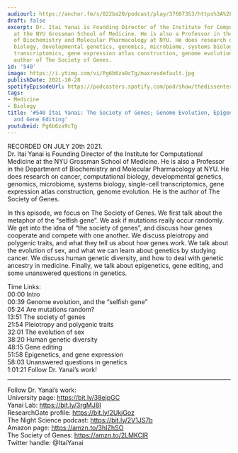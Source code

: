 ```yaml
---
audiourl: https://anchor.fm/s/822ba20/podcast/play/37607353/https%3A%2F%2Fd3ctxlq1ktw2nl.cloudfront.net%2Fstaging%2F2021-6-21%2F59c49fc5-db42-26fa-a4e5-1ccd57761a9b.m4a
draft: false
excerpt: Dr. Itai Yanai is Founding Director of the Institute for Computational Medicine
  at the NYU Grossman School of Medicine. He is also a Professor in the Department
  of Biochemistry and Molecular Pharmacology at NYU. He does research on cancer, computational
  biology, developmental genetics, genomics, microbiome, systems biology, single-cell
  transcriptomics, gene expression atlas construction, genome evolution. He is the
  author of The Society of Genes.
id: '540'
image: https://i.ytimg.com/vi/Pg6b6za9cTg/maxresdefault.jpg
publishDate: 2021-10-28
spotifyEpisodeUrl: https://podcasters.spotify.com/pod/show/thedissenter/episodes/540-Itai-Yanai-The-Society-of-Genes-Genome-Evolution--Epigenetics--Health--and-Gene-Editing-e14q6fp
tags:
- Medicine
- Biology
title: '#540 Itai Yanai: The Society of Genes; Genome Evolution, Epigenetics, Health,
  and Gene Editing'
youtubeid: Pg6b6za9cTg
---
```

<div class="timelinks">

RECORDED ON JULY 20th 2021.  
Dr. Itai Yanai is Founding Director of the Institute for Computational Medicine at the NYU Grossman School of Medicine. He is also a Professor in the Department of Biochemistry and Molecular Pharmacology at NYU. He does research on cancer, computational biology, developmental genetics, genomics, microbiome, systems biology, single-cell transcriptomics, gene expression atlas construction, genome evolution. He is the author of The Society of Genes.

In this episode, we focus on The Society of Genes. We first talk about the metaphor of the “selfish gene”. We ask if mutations really occur randomly. We get into the idea of “the society of genes”, and discuss how genes cooperate and compete with one another. We discuss pleiotropy and polygenic traits, and what they tell us about how genes work. We talk about the evolution of sex, and what we can learn about genetics by studying cancer. We discuss human genetic diversity, and how to deal with genetic ancestry in medicine. Finally, we talk about epigenetics, gene editing, and some unanswered questions in genetics.

Time Links:  
<time>00:00</time> Intro  
<time>00:39</time> Genome evolution, and the “selfish gene”  
<time>05:24</time> Are mutations random?  
<time>13:51</time> The society of genes  
<time>21:54</time> Pleiotropy and polygenic traits  
<time>32:01</time> The evolution of sex  
<time>38:20</time> Human genetic diversity  
<time>48:15</time> Gene editing  
<time>51:58</time> Epigenetics, and gene expression  
<time>58:03</time> Unanswered questions in genetics  
<time>1:01:21</time> Follow Dr. Yanai’s work!

---

Follow Dr. Yanai’s work:  
University page: https://bit.ly/38ejpGC  
Yanai Lab: https://bit.ly/3rgMJ8I  
ResearchGate profile: https://bit.ly/2UkjGoz  
The Night Science podcast: https://bit.ly/2V1JS7b  
Amazon page: https://amzn.to/3hIZhSO  
The Society of Genes: https://amzn.to/2LMKCIR  
Twitter handle: @ItaiYanai
</div>

